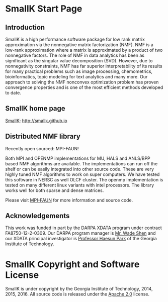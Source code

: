 SmallK Start Page
================

Introduction
----------------
SmallK is a high performance software package for low rank matrix approximation via the nonnegative matrix factorization (NMF). NMF is 
a low-rank approximation where a matrix is approximated 
by a product of two nonnegative factors. 
The role of NMF in data analytics has been as significant as the singular value decomposition (SVD). However, due to 
nonnegativity constraints, NMF has far superior interpretability of its results for many practical problems such as image processing, chemometrics, bioinformatics, topic modeling for text analytics and many more.
Our approach to solving the NMF nonconvex optimization
problem has proven convergence properties and is one of the most efficient 
methods developed to date.


SmallK home page
----------------
[SmallK](http://smallk.github.io): http://smallk.github.io

Distributed NMF library
----------------
Recently open sourced: MPI-FAUN!

Both MPI and OPENMP implementations for MU, HALS and ANLS/BPP based NMF algorithms are available. The implementations can run off the shelf or can be easily integrated into other source code. These are very highly tuned NMF algorithms to work on super computers. We have tested this software in NERSC as well OLCF cluster. The openmp implementation is tested on many different linux variants with intel processors. The library works well for both sparse and dense matrices.

Please visit
[MPI-FAUN](https://github.com/ramkikannan/nmflibrary) for more information and source code.

Acknowledgements
----------------

This work was funded in part by the DARPA XDATA program under contract
FA8750-12-2-0309. Our DARPA
program manager is
[Mr. Wade Shen](http://www.darpa.mil/staff/mr-wade-shen) and our
XDATA principal investigator is [Professor Haesun Park](http://www.cc.gatech.edu/~hpark/) of the 
Georgia Institute of Technology.

SmallK Copyright and Software License
======================================
SmallK is under copyright by the Georgia Institute of Technology, 2014, 2015, 2016. 
All source code is released under the 
[Apache 2.0](http://www.apache.org/licenses/LICENSE-2.0) license.
